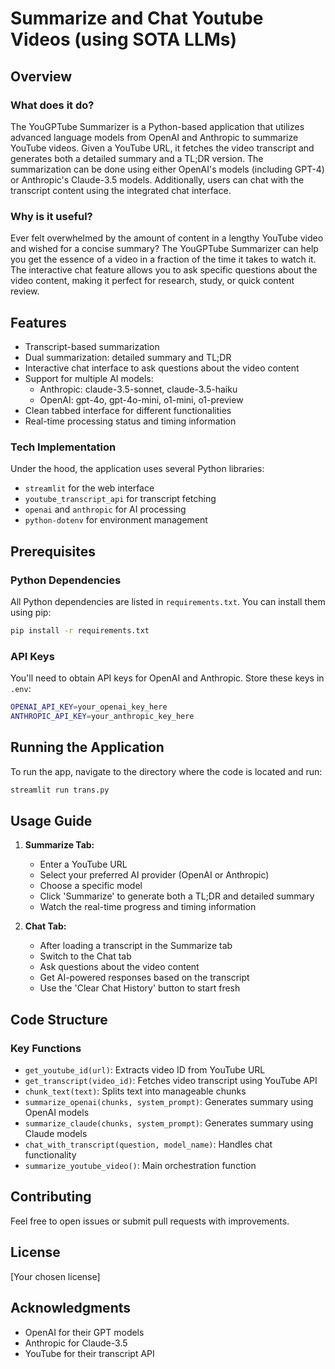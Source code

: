 # Summarize and Chat Youtube Videos (using SOTA LLMs)

## Overview

### What does it do?

The YouGPTube Summarizer is a Python-based application that utilizes advanced language models from OpenAI and Anthropic to summarize YouTube videos. Given a YouTube URL, it fetches the video transcript and generates both a detailed summary and a TL;DR version. The summarization can be done using either OpenAI's models (including GPT-4) or Anthropic's Claude-3.5 models. Additionally, users can chat with the transcript content using the integrated chat interface.

### Why is it useful?

Ever felt overwhelmed by the amount of content in a lengthy YouTube video and wished for a concise summary? The YouGPTube Summarizer can help you get the essence of a video in a fraction of the time it takes to watch it. The interactive chat feature allows you to ask specific questions about the video content, making it perfect for research, study, or quick content review.

## Features

- Transcript-based summarization
- Dual summarization: detailed summary and TL;DR
- Interactive chat interface to ask questions about the video content
- Support for multiple AI models:
  - Anthropic: claude-3.5-sonnet, claude-3.5-haiku
  - OpenAI: gpt-4o, gpt-4o-mini, o1-mini, o1-preview
- Clean tabbed interface for different functionalities
- Real-time processing status and timing information

### Tech Implementation

Under the hood, the application uses several Python libraries:
- `streamlit` for the web interface
- `youtube_transcript_api` for transcript fetching
- `openai` and `anthropic` for AI processing
- `python-dotenv` for environment management

## Prerequisites

### Python Dependencies

All Python dependencies are listed in `requirements.txt`. You can install them using pip:

```bash
pip install -r requirements.txt
```

### API Keys

You'll need to obtain API keys for OpenAI and Anthropic. Store these keys in `.env`:

```bash
OPENAI_API_KEY=your_openai_key_here
ANTHROPIC_API_KEY=your_anthropic_key_here
```

## Running the Application

To run the app, navigate to the directory where the code is located and run:

```bash
streamlit run trans.py
```

## Usage Guide

1. **Summarize Tab:**
   - Enter a YouTube URL
   - Select your preferred AI provider (OpenAI or Anthropic)
   - Choose a specific model
   - Click 'Summarize' to generate both a TL;DR and detailed summary
   - Watch the real-time progress and timing information

2. **Chat Tab:**
   - After loading a transcript in the Summarize tab
   - Switch to the Chat tab
   - Ask questions about the video content
   - Get AI-powered responses based on the transcript
   - Use the 'Clear Chat History' button to start fresh

## Code Structure

### Key Functions

- `get_youtube_id(url)`: Extracts video ID from YouTube URL
- `get_transcript(video_id)`: Fetches video transcript using YouTube API
- `chunk_text(text)`: Splits text into manageable chunks
- `summarize_openai(chunks, system_prompt)`: Generates summary using OpenAI models
- `summarize_claude(chunks, system_prompt)`: Generates summary using Claude models
- `chat_with_transcript(question, model_name)`: Handles chat functionality
- `summarize_youtube_video()`: Main orchestration function

## Contributing

Feel free to open issues or submit pull requests with improvements.

## License

[Your chosen license]

## Acknowledgments

- OpenAI for their GPT models
- Anthropic for Claude-3.5
- YouTube for their transcript API
